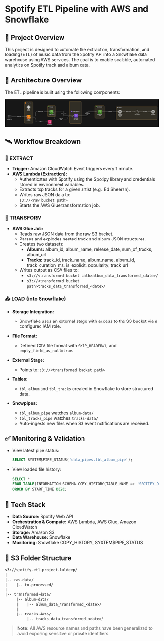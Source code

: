 # Spotify ETL Pipeline with AWS and Snowflake

## 📌 Project Overview
This project is designed to automate the extraction, transformation, and loading (ETL) of music data from the Spotify API into a Snowflake data warehouse using AWS services. The goal is to enable scalable, automated analytics on Spotify track and album data.

## 🧱 Architecture Overview
The ETL pipeline is built using the following components:

![Architecture Diagram](./architecture.png)

## 🛰️ Workflow Breakdown

### 🔄 EXTRACT
- **Trigger:** Amazon CloudWatch Event triggers every 1 minute.
- **AWS Lambda (Extraction):**
  - Authenticates with Spotify using the Spotipy library and credentials stored in environment variables.
  - Extracts top tracks for a given artist (e.g., Ed Sheeran).
  - Writes raw JSON data to:  
    `s3://<raw bucket path>`
  - Starts the AWS Glue transformation job.

### 🔧 TRANSFORM
- **AWS Glue Job:**
  - Reads raw JSON data from the raw S3 bucket.
  - Parses and explodes nested track and album JSON structures.
  - Creates two datasets:
    - **Albums:** album_id, album_name, release_date, num_of_tracks, album_url
    - **Tracks:** track_id, track_name, album_name, album_id, track_duration_ms, is_explicit, popularity, track_url
  - Writes output as CSV files to:
    - `s3://<transformed bucket path>album_data_transformed_<date>/`
    - `s3://<transformed bucket path>tracks_data_transformed_<date>/`

### 📥 LOAD (into Snowflake)
- **Storage Integration:**
  - Snowflake uses an external stage with access to the S3 bucket via a configured IAM role.

- **File Format:**
  - Defined CSV file format with `SKIP_HEADER=1`, and `empty_field_as_null=true`.

- **External Stage:**
  - Points to: `s3://<transformed bucket path>`

- **Tables:**
  - `tbl_album` and `tbl_tracks` created in Snowflake to store structured data.

- **Snowpipes:**
  - `tbl_album_pipe` watches `album-data/`
  - `tbl_tracks_pipe` watches `tracks-data/`
  - Auto-ingests new files when S3 event notifications are received.


## ✅ Monitoring & Validation
- View latest pipe status:
  ```sql
  SELECT SYSTEM$PIPE_STATUS('data_pipes.tbl_album_pipe');
  ```

- View loaded file history:
  ```sql
  SELECT *
  FROM TABLE(INFORMATION_SCHEMA.COPY_HISTORY(TABLE_NAME => 'SPOTIFY_DB.PUBLIC.TBL_ALBUM'))
  ORDER BY START_TIME DESC;
  ```

## 🧰 Tech Stack
- **Data Source:** Spotify Web API
- **Orchestration & Compute:** AWS Lambda, AWS Glue, Amazon CloudWatch
- **Storage:** Amazon S3
- **Data Warehouse:** Snowflake
- **Monitoring:** Snowflake COPY_HISTORY, SYSTEM$PIPE_STATUS

## 📂 S3 Folder Structure
```
s3://spotify-etl-project-kuldeep/
|
|-- raw-data/
|    |-- to-processed/
|
|-- transformed-data/
     |-- album-data/
     |    |-- album_data_transformed_<date>/
     |
     |-- tracks-data/
          |-- tracks_data_transformed_<date>/
```



> **Note:** All AWS resource names and paths have been generalized to avoid exposing sensitive or private identifiers.

